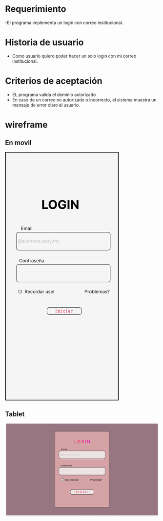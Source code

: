 # Requerimiento
-El programa implementa un login con correo institucional.

# Historia de usuario
- Como usuario quiero poder hacer un solo login con mi correo institucional.

# Criterios de aceptación
- EL programa valida el dominio autorizado
- En caso de un correo no autorizado o incorrecto, el sistema muestra un mensaje de error claro al usuario.
# wireframe
## En movil
![login1](https://github.com/Killercrod/Equipo-1-FIS-Repositorio/blob/FASE-2-PROYECTO-FIS/PD/PD2/David%20Novelo/Group%201.png)

## Tablet
![login2](https://github.com/Killercrod/Equipo-1-FIS-Repositorio/blob/FASE-2-PROYECTO-FIS/PD/PD2/David%20Novelo/LOGIN.png)
